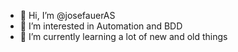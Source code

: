 - 👋 Hi, I’m @josefauerAS
- 👀 I’m interested in Automation and BDD
- 🌱 I’m currently learning a lot of new and old things

<!---
josefauerAS/josefauerAS is a ✨ special ✨ repository because its `README.md` (this file) appears on your GitHub profile.
You can click the Preview link to take a look at your changes.
--->
